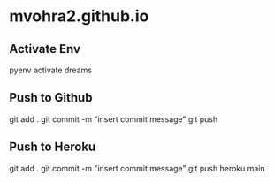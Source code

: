 # mvohra2.github.io

## Activate Env

pyenv activate dreams

## Push to Github

git add . 
git commit -m "insert commit message"
git push

## Push to Heroku

git add . 
git commit -m "insert commit message"
git push heroku main
